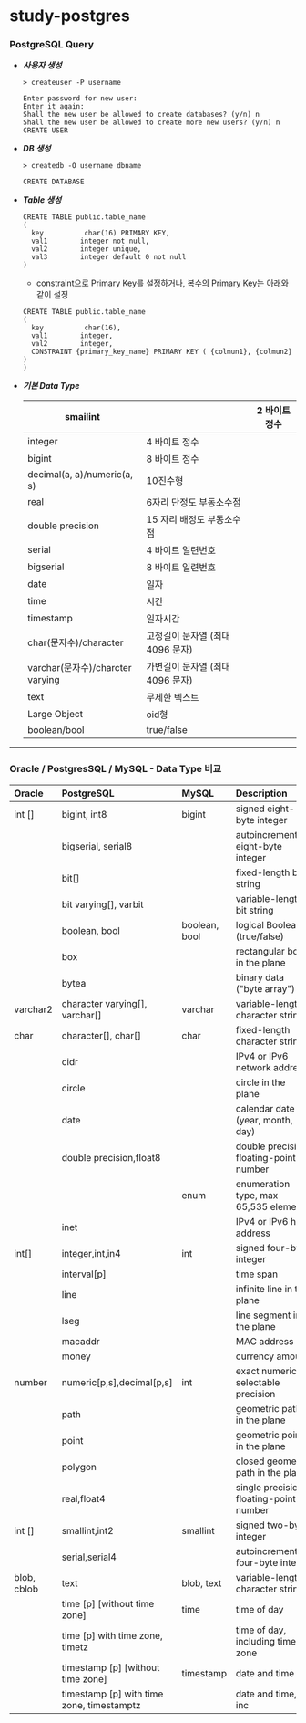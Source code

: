# study-postgres

### PostgreSQL Query

* ***사용자 생성***
  ```
  > createuser -P username
  
  Enter password for new user: 
  Enter it again: 
  Shall the new user be allowed to create databases? (y/n) n
  Shall the new user be allowed to create more new users? (y/n) n
  CREATE USER
  ```

* ***DB 생성***
  ```
  > createdb -O username dbname
  
  CREATE DATABASE
  ```

* ***Table 생성***

  ```
  CREATE TABLE public.table_name
  (
    key          char(16) PRIMARY KEY,
    val1        integer not null,
    val2        integer unique,
    val3        integer default 0 not null
  )
  ``` 

  - constraint으로 Primary Key를 설정하거나, 복수의 Primary Key는 아래와 같이 설정
  ```
  CREATE TABLE public.table_name
  (
    key          char(16),
    val1        integer,
    val2        integer,
    CONSTRAINT {primary_key_name} PRIMARY KEY ( {colmun1}, {colmun2} )
  )
  ```

* ***기본 Data Type***

  | smailint|                         |2 바이트 정수|
  |---------|-------------------------|-------------|
  | integer                           |4 바이트 정수|
  | bigint                            | 8 바이트 정수|
  | decimal(a, a)/numeric(a, s)       | 10진수형    |
  | real                              | 6자리 단정도 부동소수점|
  | double precision                  | 15 자리 배정도 부동소수점|
  | serial                            | 4 바이트 일련번호|
  | bigserial                         | 8 바이트 일련번호|
  | date                              | 일자        |
  | time                              | 시간        |
  | timestamp                         | 일자시간    |
  | char(문자수)/character            |고정길이 문자열  (최대 4096 문자)|
  | varchar(문자수)/charcter varying  |가변길이 문자열  (최대 4096 문자)|
  | text                              |무제한 텍스트|
  | Large Object                      |oid형        |
  | boolean/bool                      |true/false   | 


---------------------------------------------------------------------------------------
### Oracle / PostgresSQL / MySQL - Data Type 비교

|Oracle |PostgreSQL        |MySQL        |Description                        |
|:------|:-----------------|:------------|:----------------------------------|
|int [] |bigint, int8      |bigint       |signed eight-byte integer          |
|       |bigserial, serial8|             |autoincrementing eight-byte integer|
|       |bit[]             |             |fixed-length bit string            |
|       |bit varying[], varbit|          |variable-length bit string         |
|       |boolean, bool     |boolean, bool|logical Boolean (true/false)       |
|       |box               |             |rectangular box in the plane       |
|       |bytea             |             |binary data ("byte array")         |
|varchar2| character varying[], varchar[]|varchar|variable-length character string|
|char   |character[], char[]|char        |fixed-length character string      |
|       |cidr              |             |IPv4 or IPv6 network address       |
|       |circle            |             |circle in the plane                |
|       |date              |             |calendar date (year, month, day)   |
|       |double precision,float8|        |double precision floating-point number|
|       |                  |enum         |enumeration type, max 65,535 elements|
|       |inet              |             |IPv4 or IPv6 host address          |
|int[]  |integer,int,in4   |int          |signed four-byte integer           |
|       |interval[p]       |             |time span                          |
|       |line              |             |infinite line in the plane         |
|       |lseg              |             |line segment in the plane          |
|       |macaddr           |             |MAC address                        |
|       |money             |             |currency amount                    |
|number |numeric[p,s],decimal[p,s]|int   |exact numeric of selectable precision|
|       |path              |             |geometric path in the plane        |
|       |point             |             |geometric point in the plane       |
|       |polygon           |             |closed geometric path in the plane |
|       |real,float4       |             |single precision floating-point number|
|int [] |smallint,int2     |smallint     |signed two-byte integer            |
|       |serial,serial4    |             |autoincrementing four-byte integer |
|blob, cblob|text          |blob, text   |variable-length character string   |
|       |time [p] [without time zone]|time|time of day                       |
|       |time [p] with time zone, timetz| |time of day, including time zone  |
|       |timestamp [p] [without time zone]|timestamp|date and time           |
|       |timestamp [p] with time zone, timestamptz| |date and time, inc      |
